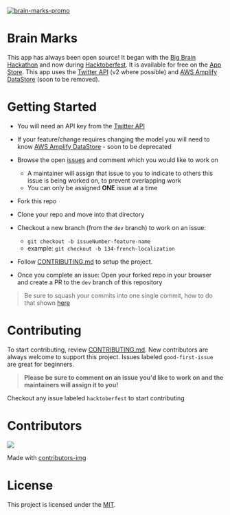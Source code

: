 [![brain-marks-promo](https://user-images.githubusercontent.com/22946902/135545890-6afb5e3f-4b04-4957-81b7-364f9f229080.PNG)](https://apps.apple.com/us/app/brain-marks/id1577423925)

# Brain Marks

This app has always been open source! It began with the [Big Brain Hackathon](https://bigbrainhacks.com) and now during [Hacktoberfest](https://hacktoberfest.digitalocean.com). It is available for free on the [App Store](https://apps.apple.com/us/app/brain-marks/id1577423925). This app uses the [Twitter API](https://developer.twitter.com/en/docs/twitter-api/getting-started/getting-access-to-the-twitter-api) (v2 where possible) and [AWS Amplify DataStore](https://docs.amplify.aws/start/q/integration/ios/) (soon to be removed).

# Getting Started
* You will need an API key from the [Twitter API](https://developer.twitter.com/en/docs/twitter-api/getting-started/getting-access-to-the-twitter-api)
* If your feature/change requires changing the model you will need to know [AWS Amplify DataStore](https://docs.amplify.aws/start/q/integration/ios/) - soon to be deprecated
* Browse the open [issues](https://github.com/mikaelacaron/brain-marks/issues) and comment which you would like to work on
   * A maintainer will assign that issue to you to indicate to others this issue is being worked on, to prevent overlapping work
   * You can only be assigned **ONE** issue at a time
* Fork this repo
* Clone your repo and move into that directory
* Checkout a new branch (from the `dev` branch) to work on an issue:
   * `git checkout -b issueNumber-feature-name`
   * example: `git checkout -b 134-french-localization`

* Follow [CONTRIBUTING.md](https://github.com/mikaelacaron/brain-marks/blob/dev/CONTRIBUTING.md#getting-started) to setup the project.
* Once you complete an issue: Open your forked repo in your browser and create a PR to the `dev` branch of this repository
> Be sure to squash your commits into one single commit, how to do that shown [here](https://www.internalpointers.com/post/squash-commits-into-one-git)

# Contributing
To start contributing, review [CONTRIBUTING.md](https://github.com/mikaelacaron/brain-marks/blob/dev/CONTRIBUTING.md). New contributors are always welcome to support this project. Issues labeled `good-first-issue` are great for beginners.

> **Please be sure to comment on an issue you'd like to work on and the maintainers will assign it to you!**

Checkout any issue labeled `hacktoberfest` to start contributing

# Contributors

<a href="https://github.com/mikaelacaron/brain-marks/graphs/contributors">
  <img src="https://contrib.rocks/image?repo=mikaelacaron/brain-marks" />
</a>

Made with [contributors-img](https://contrib.rocks)

# License

This project is licensed under the [MIT](https://opensource.org/licenses/MIT).
